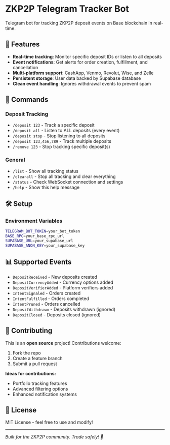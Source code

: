 # ZKP2P Telegram Tracker Bot
Telegram bot for tracking ZKP2P deposit events on Base blockchain in real-time.

## 🚀 Features
- **Real-time tracking**: Monitor specific deposit IDs or listen to all deposits
- **Event notifications**: Get alerts for order creation, fulfillment, and cancellation
- **Multi-platform support**: CashApp, Venmo, Revolut, Wise, and Zelle
- **Persistent storage**: User data backed by Supabase database
- **Clean event handling**: Ignores withdrawal events to prevent spam

## 📱 Commands

### Deposit Tracking
- `/deposit 123` - Track a specific deposit
- `/deposit all` - Listen to ALL deposits (every event)
- `/deposit stop` - Stop listening to all deposits
- `/deposit 123,456,789` - Track multiple deposits
- `/remove 123` - Stop tracking specific deposit(s)

### General
- `/list` - Show all tracking status
- `/clearall` - Stop all tracking and clear everything
- `/status` - Check WebSocket connection and settings
- `/help` - Show this help message

## 🛠 Setup

### Environment Variables
```bash
TELEGRAM_BOT_TOKEN=your_bot_token
BASE_RPC=your_base_rpc_url  
SUPABASE_URL=your_supabase_url
SUPABASE_ANON_KEY=your_supabase_key
```

## 📊 Supported Events
- `DepositReceived` - New deposits created
- `DepositCurrencyAdded` - Currency options added
- `DepositVerifierAdded` - Platform verifiers added
- `IntentSignaled` - Orders created
- `IntentFulfilled` - Orders completed
- `IntentPruned` - Orders cancelled
- `DepositWithdrawn` - Deposits withdrawn (ignored)
- `DepositClosed` - Deposits closed (ignored)

## 🤝 Contributing
This is an **open source** project! Contributions welcome:
1. Fork the repo
2. Create a feature branch
3. Submit a pull request

**Ideas for contributions:**
- Portfolio tracking features
- Advanced filtering options
- Enhanced notification systems

## 📄 License
MIT License - feel free to use and modify!

---
*Built for the ZKP2P community. Trade safely! 🚀*
